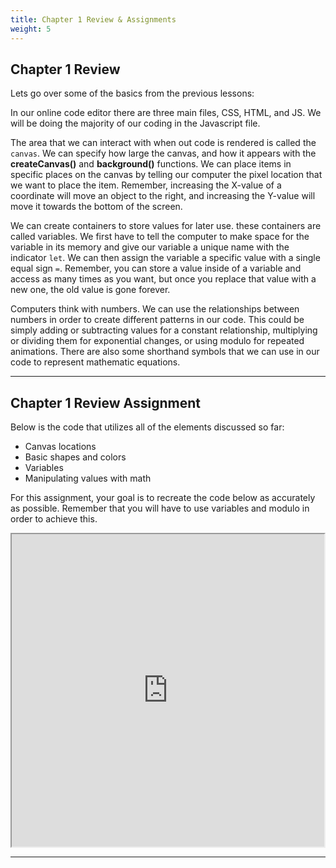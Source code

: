 ```yaml
---
title: Chapter 1 Review & Assignments
weight: 5
---
```

## Chapter 1 Review

Lets go over some of the basics from the previous lessons:

In our online code editor there are three main files, CSS, HTML, and JS. We will be doing the majority of our coding in the Javascript file. 

The area that we can interact with when out code is rendered is called the `canvas`. We can specify how large the canvas, and how it appears with the **createCanvas()** and **background()** functions. We can place items in specific places on the canvas by telling our computer the pixel location that we want to place the item. Remember, increasing the X-value of a coordinate will move an object to the right, and increasing the Y-value will move it towards the bottom of the screen.

We can create containers to store values for later use. these containers are called variables. We first have to tell the computer to make space for the variable in its memory and give our variable a unique name with the indicator `let`. We can then assign the variable a specific value with a single equal sign `=`. Remember, you can store a value inside of a variable and access as many times as you want, but once you replace that value with a new one, the old value is gone forever. 

Computers think with numbers. We can use the relationships between numbers in order to create different patterns in our code. This could be simply adding or subtracting values for a constant relationship, multiplying or dividing them for exponential changes, or using modulo for repeated animations. There are also some shorthand symbols that we can use in our code to represent mathematic equations.

---

## Chapter 1 Review Assignment

Below is the code that utilizes all of the elements discussed so far:

* Canvas locations
* Basic shapes and colors
* Variables
* Manipulating values with math

For this assignment, your goal is to recreate the code below as accurately as possible. Remember that you will have to use variables and modulo in order to achieve this.

<!-- {{% codepen-results 600 WNQJLeW %}} -->

<iframe src="https://editor.p5js.org/mbardin/embed/h_dsP2Bs3" width=500 height=500></iframe>

---
